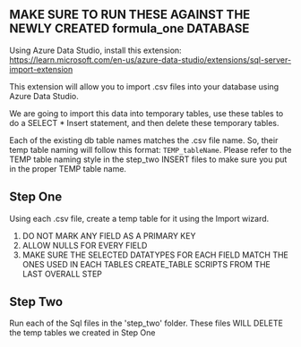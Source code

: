 ## MAKE SURE TO RUN THESE AGAINST THE NEWLY CREATED formula_one DATABASE

Using Azure Data Studio, install this extension:
https://learn.microsoft.com/en-us/azure-data-studio/extensions/sql-server-import-extension

This extension will allow you to import .csv files into your database using Azure Data Studio.

We are going to import this data into temporary tables, use these tables to do a SELECT * Insert statement, and then delete these temporary tables.

Each of the existing db table names matches the .csv file name.
So, their temp table naming will follow this format: `TEMP_tableName`.
Please refer to the TEMP table naming style in the step_two INSERT files to make sure you put in the proper TEMP table name.

## Step One
Using each .csv file, create a temp table for it using the Import wizard.
1. DO NOT MARK ANY FIELD AS A PRIMARY KEY 
2. ALLOW NULLS FOR EVERY FIELD
3. MAKE SURE THE SELECTED DATATYPES FOR EACH FIELD MATCH THE ONES USED IN EACH TABLES CREATE_TABLE SCRIPTS FROM THE LAST OVERALL STEP

## Step Two
Run each of the Sql files in the 'step_two' folder.
These files WILL DELETE the temp tables we created in Step One
